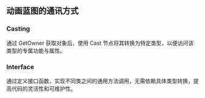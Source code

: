 ## 动画蓝图的通讯方式

### Casting

通过 GetOwner 获取对象后，使用 Cast 节点将其转换为特定类型，以便访问该类型的专属功能与属性。

### Interface

通过定义接口函数，实现不同类之间的通用方法调用，无需依赖具体类型转换，提高代码的灵活性和可维护性。



